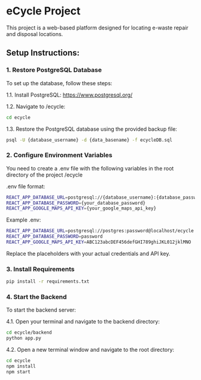 # eCycle Project

This project is a web-based platform designed for locating e-waste repair and disposal locations.

## Setup Instructions:

### 1. Restore PostgreSQL Database
To set up the database, follow these steps:

1.1. Install PostgreSQL: https://www.postgresql.org/

1.2. Navigate to /ecycle:

```bash
cd ecycle
```

1.3. Restore the PostgreSQL database using the provided backup file:

```bash
psql -U {database_username} -d {data_basename} -f ecycleDB.sql
```

### 2. Configure Environment Variables
You need to create a .env file with the following variables in the root directory of the project /ecycle

.env file format:
```bash
REACT_APP_DATABASE_URL=postgresql://{database_username}:{database_password}@localhost/{data_basename}
REACT_APP_DATABASE_PASSWORD={your_database_password}
REACT_APP_GOOGLE_MAPS_API_KEY={your_google_maps_api_key}
```

Example .env:
```bash
REACT_APP_DATABASE_URL=postgresql://postgres:password@localhost/ecycle
REACT_APP_DATABASE_PASSWORD=password
REACT_APP_GOOGLE_MAPS_API_KEY=ABC123abcDEF456defGHI789ghiJKL012jklMNO
```
Replace the placeholders with your actual credentials and API key.

### 3. Install Requirements
```bash
pip install -r requirements.txt
```

### 4. Start the Backend
To start the backend server:

4.1. Open your terminal and navigate to the backend directory:

```bash
cd ecycle/backend
python app.py
```

4.2. Open a new terminal window and navigate to the root directory:
```bash
cd ecycle
npm install
npm start
```

